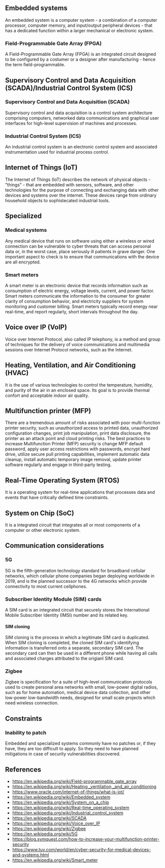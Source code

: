 ## Embedded systems
An embedded system is a computer system - a combination of a computer processor, computer memory, and input/output peripheral devices - that has a dedicated function within a larger mechanical or electronic system.
### Field-Programmable Gate Array  (FPGA)
A Field-Programmable Gate Array (FPGA) is an integrated circuit designed to be configured by a costumer or a designer after manufacturing - hence the term field-programmable.

## Supervisory Control and Data Acquisition (SCADA)/Industrial Control System (ICS)
### Supervisory Control and Data Acquisition (SCADA)
Supervisory control and data acquisition is a control system architecture comprising computers, networked data communications and graphical user interfaces for high-level supervision of machines and processes.
### Industrial Control System (ICS)
An industrial control system is an electronic control system and associated instrumentation used for industrial process control.

## Internet of Things (IoT)
The Internet of Things (IoT) describes the network of physical objects - "things" - that are embedded with sensors, software, and other technologies for the purpose of connecting and exchanging data with other devices and systems over the internet. These devices range from ordinary household objects to sophistecated industrial tools.

## Specialized
### Medical systems
Any medical device that runs on software using either a wireless or wired connection can be vulnerable to cyber threats that can access personal data or, in the worst case, place seriously ill patients in grave danger. One important aspect to check is to ensure that communications with the device are all encrypted.
### Smart meters
A smart meter is an electronic device that records information such as consumption of electric energy, voltage levels, current, and power factor. Smart meters communicate the information to the consumer for greater clarity of consumption behavior, and electricity suppliers for system monitoring and customer billing. Smart meters typically record energy near real-time, and report regularly, short intervals throughout the day.

## Voice over IP (VoIP)
Voice over Internet Protocol, also called IP telephony, is a method and group of techniques for the delivery of voice communications and multimedia sessions over Internet Protocol networks, such as the Internet.

## Heating, Ventilation, and Air Conditioning (HVAC)
It is the use of various technologies to control the temperature, humidity, and purity of the air in an enclosed space. Its goal is to provide thermal confort and acceptable indoor air quality.

## Multifunction printer (MFP)
There are a tremendous amount of risks associated with poor multi-function printer security, such as unauthorized access to printed data, unauthorized configuration changes, print job manipulation, print data disclosure, the printer as an attack point and cloud printing risks. The best practices to increase Multifunction Printer (MFP) security is change MFP default password, apply user access restrictions with passwords, encrypt hard drive, utilize secure pull printing capabilities, implement automatic data cleanup, install automatic temporary image removal, update printer software regularly and engage in third-party testing.

## Real-Time Operating System (RTOS)
It is a operating system for real-time applications that processes data and events that have critically defined time constraints.

## System on Chip (SoC)
It is a integrated circuit that integrates all or most components of a computer or other electronic system.

## Communication considerations
### 5G
5G is the fifth-generation technology standard for broadband cellular networks, which cellular phone companies began deploying worldwide in 2019, and is the planned successor to the 4G networks which provide connectivity to most current cellphones.
### Subscriber Identity Module (SIM) cards
A SIM card is an integrated circuit that securely stores the International Mobile Subscriber Identity (IMSI) number and its related key.
#### SIM cloning
SIM cloning is the process in which a legitimate SIM card is duplicated. When SIM cloning is completed, the cloned SIM card's identifying information is transferred onto a separate, secondary SIM card. The secondary card can then be used in a different phone while having all calls and associated charges attributed to the origianl SIM card.
### Zigbee
Zigbee is specification for a suite of high-level communication protocols used to create personal area networks with small, low-power digital radios, such as for home automation, medical device data collection, and other low-power low-bandwidth needs, designed for small scale projects which need wireless connection.

## Constraints
### Inability to patch
Embedded and specialized systems commonly have no patches or, if they have, they are too difficult to apply. So they need to have planned mitigations in case of security vulnerabilities discovered.

## References
- https://en.wikipedia.org/wiki/Field-programmable_gate_array
- https://en.wikipedia.org/wiki/Heating,_ventilation,_and_air_conditioning
- https://www.oracle.com/internet-of-things/what-is-iot/
- https://en.wikipedia.org/wiki/Embedded_system
- https://en.wikipedia.org/wiki/System_on_a_chip
- https://en.wikipedia.org/wiki/Real-time_operating_system
- https://en.wikipedia.org/wiki/Industrial_control_system
- https://en.wikipedia.org/wiki/SCADA
- https://en.wikipedia.org/wiki/Voice_over_IP
- https://en.wikipedia.org/wiki/Zigbee
- https://en.wikipedia.org/wiki/5G
- https://blog.symquest.com/how-to-increase-your-multifunction-printer-security
- https://www.tuv.com/world/en/cyber-security-for-medical-devices-and-systems.html
- https://en.wikipedia.org/wiki/Smart_meter
